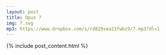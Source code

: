 ```yaml
---
layout: post
title: Opus 7
img: 7.svg
mp3: https://www.dropbox.com/s/rd829sea23fwbz9/7.mp3?dl=1
---
```


{% include post_content.html %}

